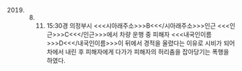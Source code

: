 2019. 8. 11. 15:30경 의정부시 <<<시아래주소>>>B<<</시아래주소>>>인근 <<<인근>>>C<<</인근>>>에서 차량 운행 중 피해자 <<<내국인이름>>>D<<</내국인이름>>>이 뒤에서 경적을 울렸다는 이유로 시비가 되어 차에서 내린 후 피해자에게 다가가 피해자의 허리춤을 잡아당기는 폭행을 하였다.
